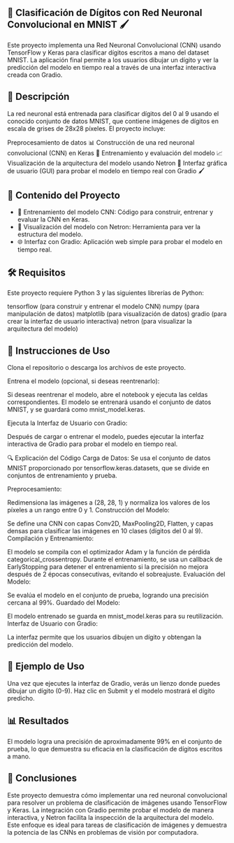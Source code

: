 ## 🧠 Clasificación de Dígitos con Red Neuronal Convolucional en MNIST 🖌️

Este proyecto implementa una Red Neuronal Convolucional (CNN) usando TensorFlow y Keras para clasificar dígitos escritos a mano del dataset MNIST. La aplicación final permite a los usuarios dibujar un dígito y ver la predicción del modelo en tiempo real a través de una interfaz interactiva creada con Gradio.

## 📜 Descripción

La red neuronal está entrenada para clasificar dígitos del 0 al 9 usando el conocido conjunto de datos MNIST, que contiene imágenes de dígitos en escala de grises de 28x28 píxeles. El proyecto incluye:

Preprocesamiento de datos 📊
Construcción de una red neuronal convolucional (CNN) en Keras 🧠
Entrenamiento y evaluación del modelo 📈
Visualización de la arquitectura del modelo usando Netron 👀
Interfaz gráfica de usuario (GUI) para probar el modelo en tiempo real con Gradio 🖌️

## 📂 Contenido del Proyecto

- 🧠 Entrenamiento del modelo CNN: Código para construir, entrenar y evaluar la CNN en Keras.
- 👀 Visualización del modelo con Netron: Herramienta para ver la estructura del modelo.
- 🌐 Interfaz con Gradio: Aplicación web simple para probar el modelo en tiempo real.

## 🛠️ Requisitos

Este proyecto requiere Python 3 y las siguientes librerías de Python:

tensorflow (para construir y entrenar el modelo CNN)
numpy (para manipulación de datos)
matplotlib (para visualización de datos)
gradio (para crear la interfaz de usuario interactiva)
netron (para visualizar la arquitectura del modelo)

## 🚀 Instrucciones de Uso

Clona el repositorio o descarga los archivos de este proyecto.

Entrena el modelo (opcional, si deseas reentrenarlo):

Si deseas reentrenar el modelo, abre el notebook y ejecuta las celdas correspondientes. El modelo se entrenará usando el conjunto de datos MNIST, y se guardará como mnist_model.keras.

Ejecuta la Interfaz de Usuario con Gradio:

Después de cargar o entrenar el modelo, puedes ejecutar la interfaz interactiva de Gradio para probar el modelo en tiempo real.

🔍 Explicación del Código
Carga de Datos: Se usa el conjunto de datos MNIST proporcionado por tensorflow.keras.datasets, que se divide en conjuntos de entrenamiento y prueba.

Preprocesamiento:

Redimensiona las imágenes a (28, 28, 1) y normaliza los valores de los píxeles a un rango entre 0 y 1.
Construcción del Modelo:

Se define una CNN con capas Conv2D, MaxPooling2D, Flatten, y capas densas para clasificar las imágenes en 10 clases (dígitos del 0 al 9).
Compilación y Entrenamiento:

El modelo se compila con el optimizador Adam y la función de pérdida categorical_crossentropy.
Durante el entrenamiento, se usa un callback de EarlyStopping para detener el entrenamiento si la precisión no mejora después de 2 épocas consecutivas, evitando el sobreajuste.
Evaluación del Modelo:

Se evalúa el modelo en el conjunto de prueba, logrando una precisión cercana al 99%.
Guardado del Modelo:

El modelo entrenado se guarda en mnist_model.keras para su reutilización.
Interfaz de Usuario con Gradio:

La interfaz permite que los usuarios dibujen un dígito y obtengan la predicción del modelo.

## 🎨 Ejemplo de Uso

Una vez que ejecutes la interfaz de Gradio, verás un lienzo donde puedes dibujar un dígito (0-9).
Haz clic en Submit y el modelo mostrará el dígito predicho.

## 📊 Resultados

El modelo logra una precisión de aproximadamente 99% en el conjunto de prueba, lo que demuestra su eficacia en la clasificación de dígitos escritos a mano.

## 📝 Conclusiones

Este proyecto demuestra cómo implementar una red neuronal convolucional para resolver un problema de clasificación de imágenes usando TensorFlow y Keras. La integración con Gradio permite probar el modelo de manera interactiva, y Netron facilita la inspección de la arquitectura del modelo. Este enfoque es ideal para tareas de clasificación de imágenes y demuestra la potencia de las CNNs en problemas de visión por computadora.